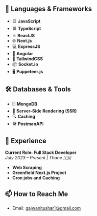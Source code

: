 ## 🌟 Languages & Frameworks

- 🟨 **JavaScript**
- 🟦 **TypeScript**
- ⚛️ **ReactJS**
- 🌐 **Next.js**
- 💻 **ExpressJS**
- 🔧 **Angular**
- 🎨 **TailwindCSS**
- 📦 **Socket.io**
- 🖥️ **Puppeteer.js**

## 🛠️ Databases & Tools

- 🗄️ **MongoDB**
- 🔄 **Server-Side Rendering (SSR)**
- 🔍 **Caching**
- 🛠️ **PostmanAPI**

## 🚀 Experience

**Current Role: Full Stack Developer**  
*July 2023 – Present | Thane 🇮🇳*

- **Web Scraping**
- **Greenfield Next.js Project**
- **Cron jobs and Caching** 

## 📫 How to Reach Me

- Email: [gajwanitushar1@gmail.com](mailto:gajwanitushar1@gmail.com)
